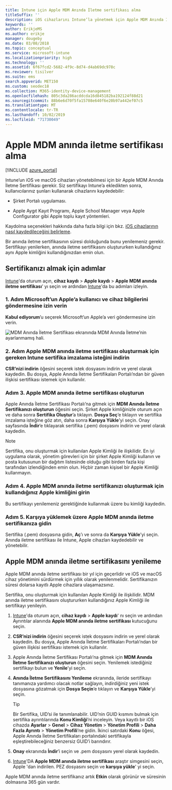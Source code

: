 ```yaml
---
title: Intune için Apple MDM Anında İletme sertifikası alma
titleSuffix: ''
description: iOS cihazlarını Intune’la yönetmek için Apple MDM Anında İletme sertifikası alın.
keywords: ''
author: ErikjeMS
ms.author: erikje
manager: dougeby
ms.date: 03/08/2018
ms.topic: conceptual
ms.service: microsoft-intune
ms.localizationpriority: high
ms.technology: ''
ms.assetid: 6f67fcd2-5682-4f9c-8d74-d4ab69dc978c
ms.reviewer: tisilver
ms.suite: ems
search.appverid: MET150
ms.custom: seodec18
ms.collection: M365-identity-device-management
ms.openlocfilehash: 805c3da286acddcda16d845182ba192124f88d21
ms.sourcegitcommit: 88b6e6d70f5fa15708e640f6e20b97a442ef07c5
ms.translationtype: MT
ms.contentlocale: tr-TR
ms.lasthandoff: 10/02/2019
ms.locfileid: "71730049"
---
```

# <a name="get-an-apple-mdm-push-certificate"></a>Apple MDM anında iletme sertifikası alma

[!INCLUDE [azure_portal](../includes/azure_portal.md)]

Intune’un iOS ve macOS cihazları yönetebilmesi için bir Apple MDM Anında İletme Sertifikası gerekir. Siz sertifikayı Intune’a ekledikten sonra, kullanıcılarınız şunları kullanarak cihazlarını kaydedebilir:

- Şirket Portalı uygulaması.

- Apple Aygıt Kayıt Programı, Apple School Manager veya Apple Configurator gibi Apple toplu kayıt yöntemleri.

Kaydolma seçenekleri hakkında daha fazla bilgi için bkz. [iOS cihazlarının nasıl kaydedileceğini belirleme](ios-enroll.md).

Bir anında iletme sertifikasının süresi dolduğunda bunu yenilemeniz gerekir. Sertifikayı yenilerken, anında iletme sertifikasını oluştururken kullandığınız aynı Apple kimliğini kullandığınızdan emin olun.


## <a name="steps-to-get-your-certificate"></a>Sertifikanızı almak için adımlar
[Intune](https://go.microsoft.com/fwlink/?linkid=2090973)'da oturum açın, **cihaz kaydı** > **Apple kaydı** > **Apple MDM anında iletme sertifikası**' yı seçin ve ardından [Intune](https://go.microsoft.com/fwlink/?linkid=2090973)'da bu adımları izleyin.

### <a name="step-1-grant-microsoft-permission-to-send-user-and-device-information-to-apple"></a>1\. Adım Microsoft’un Apple’a kullanıcı ve cihaz bilgilerini göndermesine izin verin
**Kabul ediyorum**’u seçerek Microsoft’un Apple’a veri göndermesine izin verin.

![MDM Anında İletme Sertifikası ekranında MDM Anında İletme’nin ayarlanmamış hali.](./media/apple-mdm-push-certificate-get/create-mdm-push-certificate.png)

### <a name="step-2-download-the-intune-certificate-signing-request-required-to-create-an-apple-mdm-push-certificate"></a>2\. Adım Apple MDM anında iletme sertifikası oluşturmak için gereken Intune sertifika imzalama isteğini indirin
**CSR’nizi indirin** öğesini seçerek istek dosyasını indirin ve yerel olarak kaydedin. Bu dosya, Apple Anında İletme Sertifikaları Portalı’ndan bir güven ilişkisi sertifikası istemek için kullanılır.

### <a name="step-3-create-an-apple-mdm-push-certificate"></a>Adım 3. Apple MDM anında iletme sertifikası oluşturun
Apple Anında İletme Sertifikası Portalı’na gitmek için **MDM Anında İletme Sertifikanızı oluşturun** öğesini seçin. Şirket Apple kimliğinizle oturum açın ve daha sonra **Sertifika Oluştur**’a tıklayın. **Dosya Seç**’e tıklayın ve sertifika imzalama isteğine göz atın, daha sonra **Karşıya Yükle**’yi seçin. Onay sayfasında **İndir**’e tıklayarak sertifika (.pem) dosyasını indirin ve yerel olarak kaydedin.

> [!NOTE]
> Sertifika, onu oluşturmak için kullanılan Apple Kimliği ile ilişkilidir. En iyi uygulama olarak, yönetim görevleri için bir şirket Apple Kimliği kullanın ve posta kutusunun bir dağıtım listesinde olduğu gibi birden fazla kişi tarafından izlendiğinden emin olun. Hiçbir zaman kişisel bir Apple Kimliği kullanmayın.

### <a name="step-4-enter-the-apple-id-used-to-create-your-apple-mdm-push-certificate"></a>Adım 4. Apple MDM anında iletme sertifikanızı oluşturmak için kullandığınız Apple kimliğini girin
Bu sertifikayı yenilemeniz gerektiğinde kullanmak üzere bu kimliği kaydedin.

### <a name="step-5-browse-to-your-apple-mdm-push-certificate-to-upload"></a>Adım 5. Karşıya yüklemek üzere Apple MDM anında iletme sertifikanıza gidin
Sertifika (.pem) dosyasına gidin, **Aç**’ı ve sonra da **Karşıya Yükle**’yi seçin. Anında iletme sertifikası ile Intune, Apple cihazları kaydedebilir ve yönetebilir.

## <a name="renew-apple-mdm-push-certificate"></a>Apple MDM anında iletme sertifikasını yenileme
Apple MDM anında iletme sertifikası bir yıl için geçerlidir ve iOS ve macOS cihaz yönetimini sürdürmek için yıllık olarak yenilenmelidir. Sertifikanızın süresi dolarsa kayıtlı Apple cihazlara ulaşamazsınız.

Sertifika, onu oluşturmak için kullanılan Apple Kimliği ile ilişkilidir. MDM anında iletme sertifikasını oluştururken kullandığınız Apple Kimliği ile sertifikayı yenileyin.

1. [Intune](https://go.microsoft.com/fwlink/?linkid=2090973)'da oturum açın, **cihaz kaydı** > **Apple kaydı**' nı seçin ve ardından Ayrıntılar alanında **Apple MDM anında iletme sertifikası** kutucuğunu seçin.
2. **CSR’nizi indirin** öğesini seçerek istek dosyasını indirin ve yerel olarak kaydedin. Bu dosya, Apple Anında İletme Sertifikaları Portalı’ndan bir güven ilişkisi sertifikası istemek için kullanılır.
3. Apple Anında İletme Sertifikası Portalı’na gitmek için **MDM Anında İletme Sertifikanızı oluşturun** öğesini seçin. Yenilemek istediğiniz sertifikayı bulun ve **Yenile**’yi seçin.
4. **Anında İletme Sertifikasını Yenileme** ekranında, ileride sertifikayı tanımanıza yardımcı olacak notlar sağlayın, indirdiğiniz yeni istek dosyasına gözatmak için **Dosya Seçin**’e tıklayın ve **Karşıya Yükle**’yi seçin.
   > [!TIP]
   > Bir Sertifika, UID’si ile tanımlanabilir. UID’nin GUID kısmını bulmak için sertifika ayrıntılarında **Konu Kimliği**’ni inceleyin. Veya kayıtlı bir iOS cihazda **Ayarlar** > **Genel** > **Cihaz** **Yönetim** > **Yönetim Profili** > **Daha Fazla Ayrıntı** > **Yönetim Profili**’ne gidin. İkinci satırdaki **Konu** öğesi, Apple Anında İletme Sertifikaları portalındaki sertifikayla eşleştirebileceğiniz benzersiz GUID’i barındırır.
 
6. **Onay** ekranında **İndir**’i seçin ve .pem dosyasını yerel olarak kaydedin.
7. [Intune](https://go.microsoft.com/fwlink/?linkid=2090973)'DA **Apple MDM anında iletme sertifikası** araştır simgesini seçin, Apple 'dan indirilen. PEZ dosyasını seçin ve **karşıya yükle**' yi seçin.

Apple MDM anında iletme sertifikanız artık **Etkin** olarak görünür ve süresinin dolmasına 365 gün vardır.
